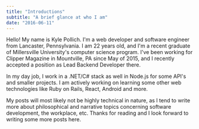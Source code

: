 ```yaml
---
title: "Introductions"
subtitle: "A brief glance at who I am"
date: "2016-06-11"
---
```


Hello! My name is Kyle Pollich. I'm a web developer and software engineer from Lancaster, Pennsylvania. I am 22 years old, and I'm a recent graduate of Millersville University's computer science program. I've been working for Clipper Magazine in Mountville, PA since May of 2015, and I recently accepted a position as Lead Backend Developer there.

In my day job, I work in a .NET/C# stack as well in Node.js for some API's and smaller projects. I am actively working on learning some other web technologies like Ruby on Rails, React, Android and more.

My posts will most likely not be highly technical in nature, as I tend to write more about philosophical and narrative topics concerning software development, the workplace, etc. Thanks for reading and I look forward to writing some more posts here.
